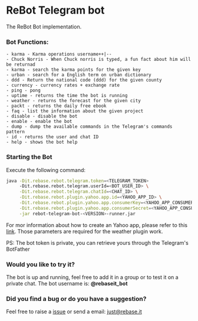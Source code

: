 # ReBot Telegram bot

The ReBot Bot implementation.

### Bot Functions:

    - karma - Karma operations username++|--
    - Chuck Norris - When Chuck norris is typed, a fun fact about him will be returnad
    - karma - search the karma points for the given key
    - urban - search for a English term on urban dictionary
    - ddd - Return the national code (ddd) for the given county
    - currency - currency rates + exchange rate
    - ping - pong
    - uptime - returns the time the bot is running
    - weather - returns the forecast for the given city
    - packt - returns the daily free ebook
    - faq - list the information about the given project
    - disable - disable the bot
    - enable - enable the bot
    - dump - dump the available commands in the Telegram's commands pattern
    - id - returns the user and chat ID
    - help - shows the bot help
    
### Starting the Bot

Execute the following command:

```sh
java -Dit.rebase.rebot.telegram.token=<TELEGRAM_TOKEN> 
     -Dit.rebase.rebot.telegram.userId=<BOT_USER_ID> \
     -Dit.rebase.rebot.telegram.chatId=<CHAT_ID> \
     -Dit.rebase.rebot.plugin.yahoo.app.id=<YAHOO_APP_ID> \
     -Dit.rebase.rebot.plugin.yahoo.app.consumerKey=<YAHOO_APP_CONSUMER_KEY> \
     -Dit.rebase.rebot.plugin.yahoo.app.consumerSecret=<YAHOO_APP_CONSUMER_SECRET> \
     -jar rebot-telegram-bot-<VERSION>-runner.jar
 ```
 
For mor information about how to create an Yahoo app, please refer to this [link](https://developer.yahoo.com/weather/).
Those parameters are required for the weather plugin work.
 
 
    
PS: The bot token is private, you can retrieve yours through the Telegram's BotFather


### Would you like to try it?
The bot is up and running, feel free to add it in a group or to test it on a private chat.
The bot username is: **@rebaseit_bot**


### Did you find a bug or do you have a suggestion?
Feel free to raise a [issue](https://github.com/rebase-it/rebot/issues/new) or send a email: just@rebase.it